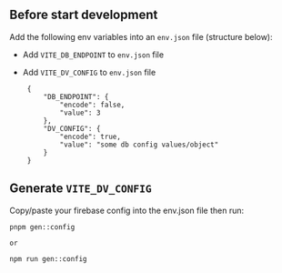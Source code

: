 
## Before start development

Add the following env variables into an `env.json` file (structure below):
 
 - Add `VITE_DB_ENDPOINT` to `env.json` file
 - Add `VITE_DV_CONFIG` to `env.json` file

        {
            "DB_ENDPOINT": {
                "encode": false,
                "value": 3
            },
            "DV_CONFIG": {
                "encode": true,
                "value": "some db config values/object"
            }
        }


## Generate `VITE_DV_CONFIG`

Copy/paste your firebase config into the env.json file then run:

    pnpm gen::config

    or

    npm run gen::config


